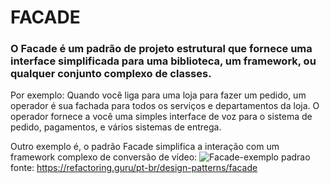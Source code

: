# FACADE
### O Facade é um padrão de projeto estrutural que fornece uma interface simplificada para uma biblioteca, um framework, ou qualquer conjunto complexo de classes. 
Por exemplo: Quando você liga para uma loja para fazer um pedido, um operador é sua fachada para todos os serviços e departamentos da loja. O operador fornece a você uma simples interface de voz para o sistema de pedido, pagamentos, e vários sistemas de entrega.
<br>

Outro exemplo é, o padrão Facade simplifica a interação com um framework complexo de conversão de vídeo: 
![Facade-exemplo padrao](https://user-images.githubusercontent.com/43580298/205731554-e855f112-2f12-4959-8441-274e9317a491.png)<br>
fonte: https://refactoring.guru/pt-br/design-patterns/facade
